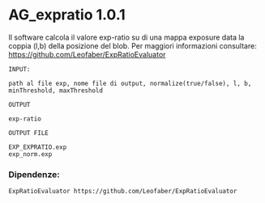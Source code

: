 # AG_expratio 1.0.1

Il software calcola il valore exp-ratio su di una mappa exposure data la coppia (l,b) della posizione del blob.
Per maggiori informazioni consultare: https://github.com/Leofaber/ExpRatioEvaluator

	INPUT:
	
	path al file exp, nome file di output, normalize(true/false), l, b,  minThreshold, maxThreshold

	OUTPUT 

	exp-ratio
	
	OUTPUT FILE
	
	EXP_EXPRATIO.exp
	exp_norm.exp

### Dipendenze:

	ExpRatioEvaluator https://github.com/Leofaber/ExpRatioEvaluator

